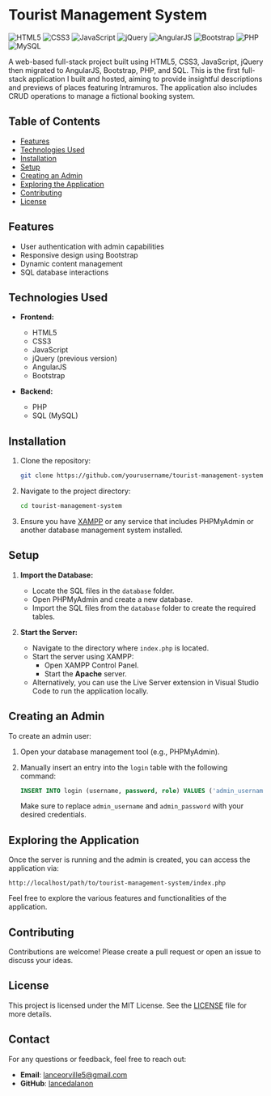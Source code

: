 # Tourist Management System

![HTML5](https://img.shields.io/badge/HTML5-E34F26?style=flat&logo=html5&logoColor=white)
![CSS3](https://img.shields.io/badge/CSS3-1572B6?style=flat&logo=css3&logoColor=white)
![JavaScript](https://img.shields.io/badge/JavaScript-F7DF1E?style=flat&logo=javascript&logoColor=black)
![jQuery](https://img.shields.io/badge/jQuery-0769AD?style=flat&logo=jquery&logoColor=white)
![AngularJS](https://img.shields.io/badge/Angular-DD0031?style=for-the-badge&logo=angular&logoColor=white)
![Bootstrap](https://img.shields.io/badge/Bootstrap-563D7C?style=flat&logo=bootstrap&logoColor=white)
![PHP](https://img.shields.io/badge/PHP-777BB4?style=flat&logo=php&logoColor=white)
![MySQL](https://img.shields.io/badge/MySQL-005C84?style=flat&logo=mysql&logoColor=white)

A web-based full-stack project built using HTML5, CSS3, JavaScript, jQuery then migrated to AngularJS, Bootstrap, PHP, and SQL. This is the first full-stack application I built and hosted, aiming to provide insightful descriptions and previews of places featuring Intramuros. The application also includes CRUD operations to manage a fictional booking system.

## Table of Contents

- [Features](#features)
- [Technologies Used](#technologies-used)
- [Installation](#installation)
- [Setup](#setup)
- [Creating an Admin](#creating-an-admin)
- [Exploring the Application](#exploring-the-application)
- [Contributing](#contributing)
- [License](#license)

## Features

- User authentication with admin capabilities
- Responsive design using Bootstrap
- Dynamic content management
- SQL database interactions

## Technologies Used

- **Frontend:**
  - HTML5
  - CSS3
  - JavaScript
  - jQuery (previous version)
  - AngularJS
  - Bootstrap

- **Backend:**
  - PHP
  - SQL (MySQL)

## Installation

1. Clone the repository:

   ```bash
   git clone https://github.com/yourusername/tourist-management-system.git
   ```

2. Navigate to the project directory:

   ```bash
   cd tourist-management-system
   ```

3. Ensure you have [XAMPP](https://www.apachefriends.org/index.html) or any service that includes PHPMyAdmin or another database management system installed.

## Setup

1. **Import the Database:**
   - Locate the SQL files in the `database` folder.
   - Open PHPMyAdmin and create a new database.
   - Import the SQL files from the `database` folder to create the required tables.

2. **Start the Server:**
   - Navigate to the directory where `index.php` is located.
   - Start the server using XAMPP:
     - Open XAMPP Control Panel.
     - Start the **Apache** server.
   - Alternatively, you can use the Live Server extension in Visual Studio Code to run the application locally.

## Creating an Admin

To create an admin user:

1. Open your database management tool (e.g., PHPMyAdmin).
2. Manually insert an entry into the `login` table with the following command:

   ```sql
   INSERT INTO login (username, password, role) VALUES ('admin_username', 'admin_password', 'admin');
   ```

   Make sure to replace `admin_username` and `admin_password` with your desired credentials.

## Exploring the Application

Once the server is running and the admin is created, you can access the application via:

```
http://localhost/path/to/tourist-management-system/index.php
```

Feel free to explore the various features and functionalities of the application.

## Contributing

Contributions are welcome! Please create a pull request or open an issue to discuss your ideas.

## License

This project is licensed under the MIT License. See the [LICENSE](LICENSE) file for more details.

## Contact

For any questions or feedback, feel free to reach out:

- **Email**: lanceorville5@gmail.com
- **GitHub**: [lancedalanon](https://github.com/lancedalanon)

